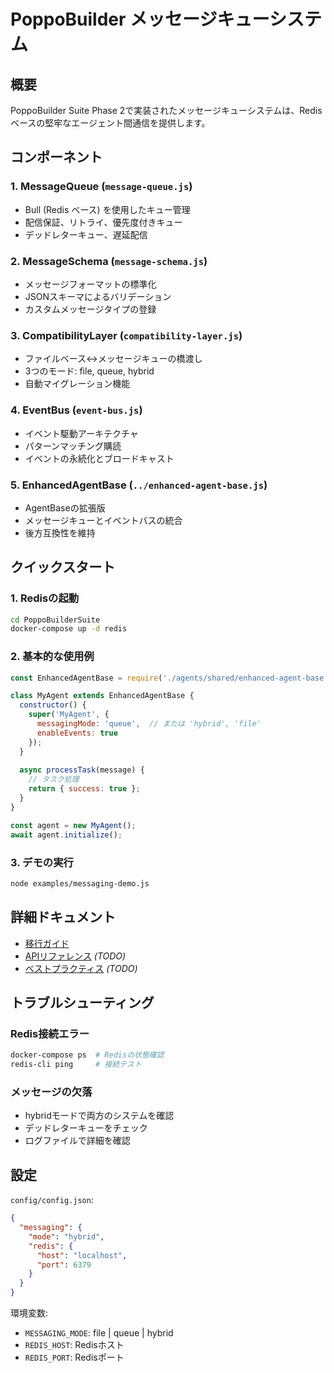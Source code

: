 # PoppoBuilder メッセージキューシステム

## 概要

PoppoBuilder Suite Phase 2で実装されたメッセージキューシステムは、Redisベースの堅牢なエージェント間通信を提供します。

## コンポーネント

### 1. MessageQueue (`message-queue.js`)
- Bull (Redis ベース) を使用したキュー管理
- 配信保証、リトライ、優先度付きキュー
- デッドレターキュー、遅延配信

### 2. MessageSchema (`message-schema.js`)
- メッセージフォーマットの標準化
- JSONスキーマによるバリデーション
- カスタムメッセージタイプの登録

### 3. CompatibilityLayer (`compatibility-layer.js`)
- ファイルベース↔メッセージキューの橋渡し
- 3つのモード: file, queue, hybrid
- 自動マイグレーション機能

### 4. EventBus (`event-bus.js`)
- イベント駆動アーキテクチャ
- パターンマッチング購読
- イベントの永続化とブロードキャスト

### 5. EnhancedAgentBase (`../enhanced-agent-base.js`)
- AgentBaseの拡張版
- メッセージキューとイベントバスの統合
- 後方互換性を維持

## クイックスタート

### 1. Redisの起動

```bash
cd PoppoBuilderSuite
docker-compose up -d redis
```

### 2. 基本的な使用例

```javascript
const EnhancedAgentBase = require('./agents/shared/enhanced-agent-base');

class MyAgent extends EnhancedAgentBase {
  constructor() {
    super('MyAgent', {
      messagingMode: 'queue',  // または 'hybrid', 'file'
      enableEvents: true
    });
  }
  
  async processTask(message) {
    // タスク処理
    return { success: true };
  }
}

const agent = new MyAgent();
await agent.initialize();
```

### 3. デモの実行

```bash
node examples/messaging-demo.js
```

## 詳細ドキュメント

- [移行ガイド](../../../docs/messaging-migration-guide.md)
- [APIリファレンス](./api-reference.md) *(TODO)*
- [ベストプラクティス](./best-practices.md) *(TODO)*

## トラブルシューティング

### Redis接続エラー
```bash
docker-compose ps  # Redisの状態確認
redis-cli ping     # 接続テスト
```

### メッセージの欠落
- hybridモードで両方のシステムを確認
- デッドレターキューをチェック
- ログファイルで詳細を確認

## 設定

`config/config.json`:
```json
{
  "messaging": {
    "mode": "hybrid",
    "redis": {
      "host": "localhost",
      "port": 6379
    }
  }
}
```

環境変数:
- `MESSAGING_MODE`: file | queue | hybrid
- `REDIS_HOST`: Redisホスト
- `REDIS_PORT`: Redisポート